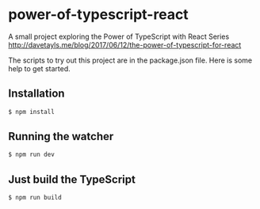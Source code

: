 # power-of-typescript-react

A small project exploring the Power of TypeScript with React Series http://davetayls.me/blog/2017/06/12/the-power-of-typescript-for-react

The scripts to try out this project are in the package.json file. Here is some help to get started.

## Installation

```bash
$ npm install
```

## Running the watcher

```bash
$ npm run dev
```

## Just build the TypeScript

```bash
$ npm run build
```
